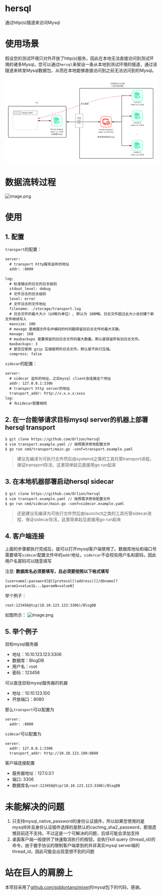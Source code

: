 # hersql
通过http(s)隧道来访问Mysql
# 使用场景
假设您的测试环境只对外开放了http(s)服务，因此在本地无法直接访问到测试环境的诸多Mysql。您可以通过`hersql`来架设一条从本地到测试环境的隧道，通过该隧道来转发Mysql数据包，从而在本地能够直接访问到之前无法访问到的Mysql。

![hersql架构](https://github.com/Orlion/hersql/blob/main/resources/architecture.png)

# 数据流转过程

![image.png](https://s2.loli.net/2023/05/24/7ou64BgpsCjXOMz.png)

# 使用
## 1. 配置
`transport`的配置：
```
server:
  # transport http服务监听的地址
  addr: :8080

log:
  # 标准输出的日志的日志级别
  stdout_level: debug
  # 文件日志的日志级别
  level: error
  # 文件日志的文件地址
  filename: ./storage/transport.log
  # 日志文件的最大大小（以MB为单位）, 默认为 100MB。日志文件超过此大小会创建个新文件继续写入
  maxsize: 100
  # maxage 是根据文件名中编码的时间戳保留旧日志文件的最大天数。 
  maxage: 168
  # maxbackups 是要保留的旧日志文件的最大数量。默认是保留所有旧日志文件。
  maxbackups: 3
  # 是否应使用 gzip 压缩旋转的日志文件。默认是不执行压缩。
  compress: false
```
`sidecar`的配置：
```
server:
  # sidecar 监听的地址，之后mysql client会连接这个地址
  addr: 127.0.0.1:3306
  # transport http server的地址
  transport_addr: http://x.x.x.x:xxxx
log:
  # 与sidecar配置相同
```
## 2. 在一台能够请求目标mysql server的机器上部署hersql transport
```
$ git clone https://github.com/Orlion/hersql
$ vim transport.example.yaml // 按照需求修改配置文件
$ go run cmd/transport/main.go -conf=transport.example.yaml
```

> 建议先编译为可执行文件然后由systemd之类的工具托管transport进程，保证transport存活，这里简单起见直接用go run起来

## 3. 在本地机器部署启动hersql sidecar
```
$ git clone https://github.com/Orlion/hersql
$ vim transport.example.yaml // 按照需求修改配置文件
$ go run cmd/sidecar/main.go -conf=sidecar.example.yaml
```

> 还是建议先编译为可执行文件然后由launchctl之类的工具托管sidecar进程，保证sidecar存活，这里简单起见直接用go run起来

## 4. 客户端连接

上面的步骤都执行完成后，就可以打开mysql客户端使用了。数据库地址和端口号需要填写`sidecar`配置文件中的`addr`地址，`sidercar`不会校验用户名和密码，因此用户名密码可以随意填写

注意: **数据库名必须要填写，且必须要按照以下格式填写**
```
[username[:password]@][protocol[(address)]]/dbname[?param1=value1&...&paramN=valueN]
```
举个例子：
```
root:123456@tcp(10.10.123.123:3306)/BlogDB
```
如图所示：
![image.png](https://s2.loli.net/2023/05/24/YIQ51xFpEfMso7N.png)

> 

## 5. 举个例子
目标mysql服务器
* 地址：10.10.123.123:3306
* 数据库：BlogDB
* 用户名：root
* 密码：123456

可以直连目标mysql服务器的机器
* 地址：10.10.123.100
* 开放端口：8080

那么`transport`可以配置为
```
server:
  addr: :8080
```
`sidecar`可以配置为
```
server:
  addr: 127.0.0.1:3306
  transport_addr: http://10.10.123.100:8080
```
客户端连接配置
* 服务器地址：127.0.0.1
* 端口: 3306
* 数据库名`root:123456@tcp(10.10.123.123:3306)/BlogDB`

# 未能解决的问题
1. 只支持mysql_native_password的身份认证插件，所以如果您使用的是mysql8并且身份认证插件选择的是默认的caching_sha2_password，那很遗憾目前还不支持。不过这是一个可解决的问题，后续可能会添加支持
2. 桌面客户端一般提供了快速取消执行的按钮，会执行kill query {thread_id}的命令，由于握手协议的限制客户端拿到的并非真实mysql server端的thread_id，因此可能会出现意想不到的问题

# 站在巨人的肩膀上
本项目采用了[github.com/siddontang/mixer](https://github.com/siddontang/mixer)的mysql包下的代码，感谢。